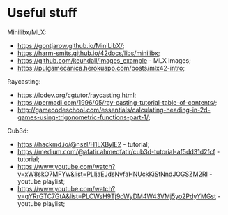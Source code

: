 # Useful stuff

Minilibx/MLX:
- https://gontjarow.github.io/MiniLibX/;
- https://harm-smits.github.io/42docs/libs/minilibx;
- https://github.com/keuhdall/images_example - MLX images;
- https://pulgamecanica.herokuapp.com/posts/mlx42-intro;

Raycasting:
- https://lodev.org/cgtutor/raycasting.html;
- https://permadi.com/1996/05/ray-casting-tutorial-table-of-contents/;
- http://gamecodeschool.com/essentials/calculating-heading-in-2d-games-using-trigonometric-functions-part-1/;

Cub3d:
- https://hackmd.io/@nszl/H1LXByIE2 - tutorial;
- https://medium.com/@afatir.ahmedfatir/cub3d-tutorial-af5dd31d2fcf - tutorial;
- https://www.youtube.com/watch?v=xW8skO7MFYw&list=PLIjaEJdsNvfaHNUckKiStNndJOGSZM2RI - youtube playlist;
- https://www.youtube.com/watch?v=gYRrGTC7GtA&list=PLCWsH9Tj9oWyDM4W43VMj5yo2PdyYMGst - youtube playlist;